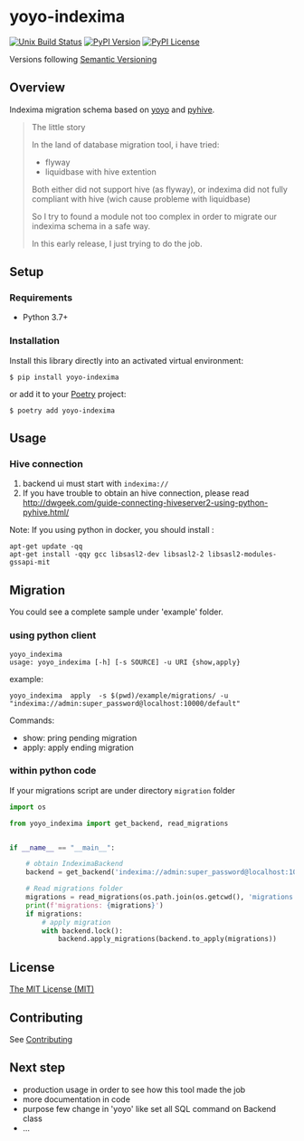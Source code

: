 # yoyo-indexima


[![Unix Build Status](https://img.shields.io/travis/geronimo-iia/yoyo-indexima/master.svg?label=unix)](https://travis-ci.org/geronimo-iia/yoyo-indexima)
[![PyPI Version](https://img.shields.io/pypi/v/yoyo-indexima.svg)](https://pypi.org/project/yoyo-indexima)
[![PyPI License](https://img.shields.io/pypi/l/yoyo-indexima.svg)](https://pypi.org/project/yoyo-indexima)

Versions following [Semantic Versioning](https://semver.org/)

## Overview

Indexima migration schema based on [yoyo](https://ollycope.com/software/yoyo/latest/) and [pyhive](https://pypi.org/project/PyHive/).


> The little story
>
>In the land of database migration tool, i have tried:
>
>- flyway
>- liquidbase with hive extention
>
>Both either did not support hive (as flyway), or indexima did not fully compliant with hive (wich cause probleme with liquidbase)
>
>So I try to found a module not too complex in order to migrate our indexima schema in a safe way.
>
>In this early release, I just trying to do the job.


## Setup

### Requirements

* Python 3.7+

### Installation

Install this library directly into an activated virtual environment:

```text
$ pip install yoyo-indexima
```

or add it to your [Poetry](https://poetry.eustace.io/) project:

```text
$ poetry add yoyo-indexima
```

## Usage

### Hive connection

1. backend ui must start with ```indexima://```
2. If you have trouble to obtain an hive connection, please read http://dwgeek.com/guide-connecting-hiveserver2-using-python-pyhive.html/

Note: 
If you using python in docker, you should install :
```
apt-get update -qq
apt-get install -qqy gcc libsasl2-dev libsasl2-2 libsasl2-modules-gssapi-mit 
```

## Migration

You could see a complete sample under 'example' folder.


### using python client

```
yoyo_indexima
usage: yoyo_indexima [-h] [-s SOURCE] -u URI {show,apply}
```

example:

```
yoyo_indexima  apply  -s $(pwd)/example/migrations/ -u "indexima://admin:super_password@localhost:10000/default"
```

Commands:

- show: pring pending migration
- apply: apply ending migration

### within python code

If your migrations script are under directory ```migration``` folder

```python
import os

from yoyo_indexima import get_backend, read_migrations


if __name__ == "__main__":

    # obtain IndeximaBackend
    backend = get_backend('indexima://admin:super_password@localhost:10000/default')

    # Read migrations folder
    migrations = read_migrations(os.path.join(os.getcwd(), 'migrations'))
    print(f'migrations: {migrations}')
    if migrations:
        # apply migration
        with backend.lock():
            backend.apply_migrations(backend.to_apply(migrations))
```



## License

[The MIT License (MIT)](https://geronimo-iia.github.io/yoyo-indexima/license)


## Contributing

See [Contributing](https://geronimo-iia.github.io/yoyo-indexima/contributing)

## Next step

- production usage in order to see how this tool made the job
- more documentation in code
- purpose few change in 'yoyo' like set all SQL command on Backend class
- ...
